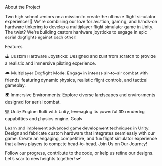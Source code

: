 About the Project

Two high school seniors on a mission to create the ultimate flight simulator experience! 🚀 We're combining our love for aviation, gaming, and hands-on hardware tinkering to develop a multiplayer flight simulator game in Unity. The twist? We're building custom hardware joysticks to engage in epic aerial dogfights against each other!

Features

🕹 Custom Hardware Joysticks: Designed and built from scratch to provide a realistic and immersive piloting experience.

🎮 Multiplayer Dogfight Mode: Engage in intense air-to-air combat with friends, featuring dynamic physics, realistic flight controls, and tactical gameplay.

🌍 Immersive Environments: Explore diverse landscapes and environments designed for aerial combat.

💻 Unity Engine: Built with Unity, leveraging its powerful 3D rendering capabilities and physics engine.
Goals

Learn and implement advanced game development techniques in Unity.
Design and fabricate custom hardware that integrates seamlessly with our game.
Create an engaging, competitive, and fun flight simulator experience that allows players to compete head-to-head.
Join Us on Our Journey!

Follow our progress, contribute to the code, or help us refine our designs. Let’s soar to new heights together! 🛩️

